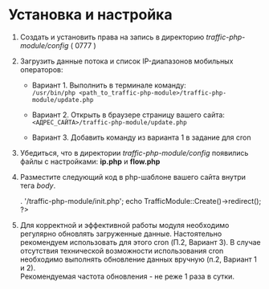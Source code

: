 # Установка и настройка

1. Создать и установить права на запись в директорию *traffic-php-module/config* ( 0777 )
2. Загрузить данные потока и список IP-диапазонов мобильных операторов:
    - Вариант 1. Выполнить в терминале команду:  
    `/usr/bin/php <path_to_traffic-php-module>/traffic-php-module/update.php`
    - Вариант 2. Открыть в браузере страницу вашего сайта:  
        `<АДРЕС_САЙТА>/traffic-php-module/update.php`
            
    - Вариант 3. Добавить команду из варианта 1 в задание для cron

3. Убедиться, что в директории *traffic-php-module/config* появились файлы с настройками: **ip.php** и **flow.php**
4. Разместите следующий код в php-шаблоне вашего сайта внутри тега *body*.


    <?php
        require <PATH_TO_TRAFFIC_PHP_MODULE> . '/traffic-php-module/init.php';
        echo TrafficModule::Create()->redirect();
    ?>

5. Для корректной и эффективной работы модуля необходимо регулярно обновлять загруженные данные. 
Настоятельно рекомендуем использовать для этого cron (П.2, Вариант 3). 
В случае отсутствия технической возможности использования cron необходимо выполнять обновление данных вручную (п.2, Вариант 1 и 2).  
Рекомендуемая частота обновления - не реже 1 раза в сутки.    


    
